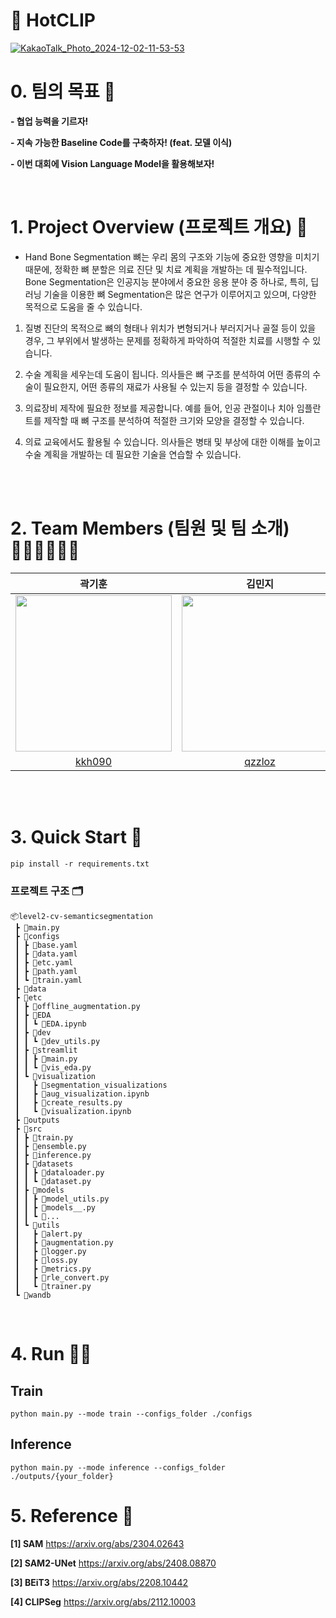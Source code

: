 # 🔗 HotCLIP
[![KakaoTalk_Photo_2024-12-02-11-53-53](https://github.com/user-attachments/assets/8eaeb967-964b-4dca-a270-38d8a9320f19)](https://www.figma.com/slides/8ZYqtHBSqWMH74LwsAUE3x/HotCLIP?node-id=99-130&node-type=slide&t=hBJEKTEx6FR29qOe-0)


# 0. 팀의 목표 🤗
**- 협업 능력을 기르자!**

**- 지속 가능한 Baseline Code를 구축하자! (feat. 모델 이식)**

**- 이번 대회에 Vision Language Model을 활용해보자!**

<br>

# 1. Project Overview (프로젝트 개요) 🌟
- Hand Bone Segmentation
뼈는 우리 몸의 구조와 기능에 중요한 영향을 미치기 때문에, 정확한 뼈 분할은 의료 진단 및 치료 계획을 개발하는 데 필수적입니다. Bone Segmentation은 인공지능 분야에서 중요한 응용 분야 중 하나로, 특히, 딥러닝 기술을 이용한 뼈 Segmentation은 많은 연구가 이루어지고 있으며, 다양한 목적으로 도움을 줄 수 있습니다.

1. 질병 진단의 목적으로 뼈의 형태나 위치가 변형되거나 부러지거나 골절 등이 있을 경우, 그 부위에서 발생하는 문제를 정확하게 파악하여 적절한 치료를 시행할 수 있습니다.

2. 수술 계획을 세우는데 도움이 됩니다. 의사들은 뼈 구조를 분석하여 어떤 종류의 수술이 필요한지, 어떤 종류의 재료가 사용될 수 있는지 등을 결정할 수 있습니다.

3. 의료장비 제작에 필요한 정보를 제공합니다. 예를 들어, 인공 관절이나 치아 임플란트를 제작할 때 뼈 구조를 분석하여 적절한 크기와 모양을 결정할 수 있습니다.

4. 의료 교육에서도 활용될 수 있습니다. 의사들은 병태 및 부상에 대한 이해를 높이고 수술 계획을 개발하는 데 필요한 기술을 연습할 수 있습니다.

<br>
<br>

# 2. Team Members (팀원 및 팀 소개) 👨🏻‍💻👩🏻‍💻

|                         곽기훈                         |                            김민지                            |                         김현기                         |                         이해강                         |                          장희진                          |                        홍유향                        |
|:------------------------------------------------------:|:------------------------------------------------------------:|:------------------------------------------------------:|:--------------------------------------------------------:|:----------------------------------------------------:|:----------------------------------------------------:|
|  <img src="https://github.com/kkh090.png" width="250"> |   <img src="https://github.com/qzzloz.png" width="250">   |  <img src="https://github.com/hyeonrl98.png" width="250">   |  <img src="https://github.com/lazely.png" width="250">   | <img src="https://github.com/heeejini.png" width="250">| <img src="https://github.com/hyanghyanging.png" width="250"> |
| [kkh090](https://github.com/kkh090) | [qzzloz](https://github.com/qzzloz) | [hyeonrl98](https://github.com/hyeonrl98) | [lazely](https://github.com/lazely) | [heeejini](https://github.com/heeejini) | [hyanghyanging](https://github.com/hyanghyanging) |

<br>
<br>


# 3. Quick Start 🧰
```
pip install -r requirements.txt
```
### 프로젝트 구조 🗂️
```plaintext
📦level2-cv-semanticsegmentation
 ┣ 📜main.py
 ┣ 📂configs
 ┃ ┣ 📜base.yaml
 ┃ ┣ 📜data.yaml
 ┃ ┣ 📜etc.yaml
 ┃ ┣ 📜path.yaml
 ┃ ┗ 📜train.yaml
 ┣ 📂data
 ┣ 📂etc
 ┃ ┣ 📜offline_augmentation.py
 ┃ ┣ 📂EDA
 ┃ ┃ ┗ 📜EDA.ipynb
 ┃ ┣ 📂dev
 ┃ ┃ ┗ 📜dev_utils.py
 ┃ ┣ 📂streamlit
 ┃ ┃ ┣ 📜main.py
 ┃ ┃ ┗ 📜vis_eda.py
 ┃ ┗ 📂visualization
 ┃   ┣ 📂segmentation_visualizations
 ┃   ┣ 📜aug_visualization.ipynb
 ┃   ┣ 📜create_results.py
 ┃   ┗ 📜visualization.ipynb
 ┣ 📂outputs
 ┣ 📂src
 ┃ ┣ 📜train.py
 ┃ ┣ 📜ensemble.py
 ┃ ┣ 📜inference.py
 ┃ ┣ 📂datasets
 ┃ ┃ ┣ 📜dataloader.py
 ┃ ┃ ┗ 📜dataset.py
 ┃ ┣ 📂models
 ┃ ┃ ┣ 📜model_utils.py
 ┃ ┃ ┣ 📜models__.py
 ┃ ┃ ┗ 📜...
 ┃ ┗ 📂utils
 ┃   ┣ 📜alert.py
 ┃   ┣ 📜augmentation.py
 ┃   ┣ 📜logger.py
 ┃   ┣ 📜loss.py
 ┃   ┣ 📜metrics.py
 ┃   ┣ 📜rle_convert.py
 ┃   ┗ 📜trainer.py
 ┗ 📂wandb
```
<br>

# 4. Run 🏃🏻
## Train
```
python main.py --mode train --configs_folder ./configs
```
## Inference
```
python main.py --mode inference --configs_folder ./outputs/{your_folder}
```

# 5. Reference 📎
**[1] SAM** https://arxiv.org/abs/2304.02643

**[2] SAM2-UNet** https://arxiv.org/abs/2408.08870

**[3] BEiT3** https://arxiv.org/abs/2208.10442

**[4] CLIPSeg** https://arxiv.org/abs/2112.10003 
